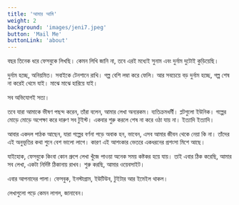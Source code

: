 ```yaml
---
title: 'আমার আমি'
weight: 2
background: 'images/jeni7.jpeg'
button: 'Mail Me'
buttonLink: 'about'
---
```



বছর তিনেক ধরে ফেসবুকে লিখছি। কেমন লিখি জানি না, তবে এরই মধ্যেই সুনাম এবং দুর্নাম দুটোই কুড়িয়েছি। 

দুর্নাম হচ্ছে, অনিয়মিত। সবাইকে টেনশানে রাখি। গল্প বেশি লম্বা করে ফেলি। আর সবচেয়ে বড় দুর্নাম হচ্ছে, গল্প শেষ না করেই থেমে যাই। মাঝে মাঝে হারিয়ে যাই। 

সব অভিযোগই সত্য। 

তবে যারা আমাকে ভীষণ পছন্দ করেন, তাঁরা বলেন, আমার লেখা অন্যরকম। ব্যতিক্রমধর্মী। প্লটগুলো ইউনিক। গল্পের মোড়ে মোড়ে অপেক্ষা করে দারুণ সব টুইস্ট। একবার শুরু করলে শেষ না করে ওঠা যায় না। ইত্যাদি ইত্যাদি। 

আবার একদল পাঠক আছেন, যারা গল্পের বর্ণনা পড়ে  অবাক হন, ভাবেন, এসব আমার জীবন থেকে নেয়া কি না। তাঁদের এই অনুভূতির কথা শুনে বেশ ভালো লাগে। কারণ এই আশংকার  ভেতরে একধরনের প্রশংসা মিশে আছে। 

যাইহোক, ফেসবুকে কিংবা কোন গ্রুপে লেখা খুঁজে পাওয়া অনেক সময় কষ্টকর হয়ে যায়। তাই এবার ঠিক করেছি, আমার সব লেখা, একটা নির্দিষ্ট ঠিকানায় রাখব। শুরু করছি, আমার ওয়েবসাইট।

এবার আপনাদের পালা। ফেসবুক, ইনস্টাগ্রাম, ইউটিউব, টুইটার আর ইমেইল থাকল।

লেখাগুলো পড়ে কেমন লাগল, জানাবেন। 
 